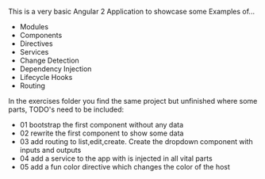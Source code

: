 This is a very basic Angular 2 Application to showcase some Examples of...
- Modules
- Components
- Directives
- Services
- Change Detection
- Dependency Injection
- Lifecycle Hooks
- Routing

In the exercises folder you find the same project but unfinished where some parts, TODO's need to be included:
- 01 bootstrap the first component without any data
- 02 rewrite the first component to show some data
- 03 add routing to list,edit,create. Create the dropdown component with inputs and outputs
- 04 add a service to the app with is injected in all vital parts
- 05 add a fun color directive which changes the color of the host